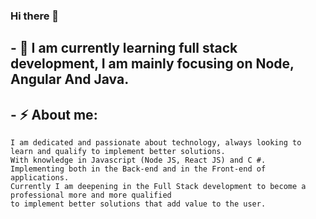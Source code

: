 ### Hi there 👋

<!--  Here are some ideas to get you started: -->

 <!--  - 🔭 I’m currently working on ... -->
## - 🌱 I am currently learning full stack development, I am mainly focusing on Node, Angular And Java.

## - ⚡ About me: 
    I am dedicated and passionate about technology, always looking to learn and qualify to implement better solutions. 
    With knowledge in Javascript (Node JS, React JS) and C #. 
    Implementing both in the Back-end and in the Front-end of applications. 
    Currently I am deepening in the Full Stack development to become a professional more and more qualified     
    to implement better solutions that add value to the user. 
   

<!--  - 🤔 I’m looking for help with ...  -->
<!--  - 💬 Ask me about ...
- 📫 How to reach me: ... -->
<!-- - 😄 Pronouns: ... -->
<!-- - ⚡ Fun fact: ... -->


